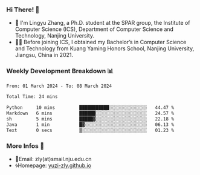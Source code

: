 ### Hi There! 👋 
- 🐳 I'm Lingyu Zhang, a Ph.D. student at the SPAR group, the Institute of Computer Science (ICS), Department of Computer Science and Technology, Nanjing University.
- 🧑‍🎓 Before joining ICS, I obtained my Bachelor’s in Computer Science and Technology from Kuang Yaming Honors School, Nanjing University, Jiangsu, China in 2021.

### Weekly Development Breakdown :bar_chart:

<!--START_SECTION:waka-->

```txt
From: 01 March 2024 - To: 08 March 2024

Total Time: 24 mins

Python     10 mins         ███████████░░░░░░░░░░░░░░   44.47 %
Markdown   6 mins          ██████░░░░░░░░░░░░░░░░░░░   24.57 %
sh         5 mins          █████▓░░░░░░░░░░░░░░░░░░░   22.18 %
Java       1 min           █▓░░░░░░░░░░░░░░░░░░░░░░░   06.13 %
Text       0 secs          ▒░░░░░░░░░░░░░░░░░░░░░░░░   01.23 %
```

<!--END_SECTION:waka-->

<!--
### Github Contributions :octocat:

![](https://raw.githubusercontent.com/yuzi-zly/yuzi-zly/output/github-contribution-grid-snake.svg)              
-->

### More Infos 📖

- 📧Email: zly(at)smail.nju.edu.cn
- 🌀Homepage: [yuzi-zly.github.io](https://yuzi-zly.github.io/)
